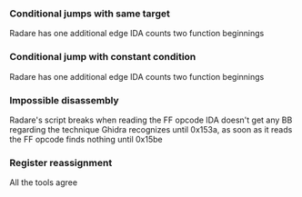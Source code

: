 ### Conditional jumps with same target

Radare has one additional edge
IDA counts two function beginnings

### Conditional jump with constant condition

Radare has one additional edge
IDA counts two function beginnings

### Impossible disassembly

Radare's script breaks when reading the FF opcode
IDA doesn't get any BB regarding the technique
Ghidra recognizes until 0x153a, as soon as it reads the FF opcode finds nothing until 0x15be 

### Register reassignment

All the tools agree


